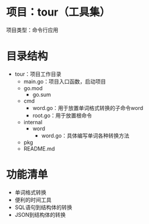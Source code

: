 # 项目：tour（工具集）

项目类型：命令行应用

# 目录结构

- tour：项目工作目录
  - main.go：项目入口函数，启动项目
  - go.mod
    - go.sum
  - cmd
    - word.go：用于放置单词格式转换的子命令word
    - root.go：用于放置根命令
  - internal
    - word
      - word.go：具体编写单词各种转换方法
  - pkg
  - README.md

# 功能清单

- 单词格式转换
- 便利的时间工具
- SQL语句到结构体的转换
- JSON到结构体的转换